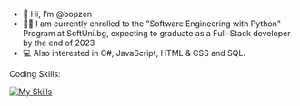- 👋 Hi, I’m @bopzen
- 👨‍🎓 I am currently enrolled to the "Software Engineering with Python" Program at SoftUni.bg, expecting to graduate as a Full-Stack developer by the end of 2023
- 💻 Also interested in C#, JavaScript, HTML & CSS and SQL.

Coding Skills:

[![My Skills](https://skillicons.dev/icons?i=py,cs,js,html,css)](https://skillicons.dev)



